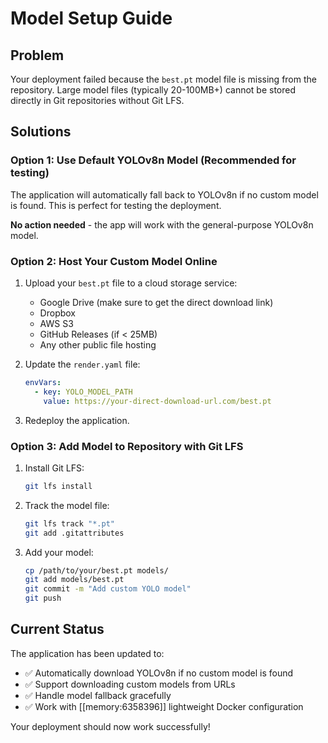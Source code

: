 # Model Setup Guide

## Problem

Your deployment failed because the `best.pt` model file is missing from the repository. Large model files (typically 20-100MB+) cannot be stored directly in Git repositories without Git LFS.

## Solutions

### Option 1: Use Default YOLOv8n Model (Recommended for testing)

The application will automatically fall back to YOLOv8n if no custom model is found. This is perfect for testing the deployment.

**No action needed** - the app will work with the general-purpose YOLOv8n model.

### Option 2: Host Your Custom Model Online

1. Upload your `best.pt` file to a cloud storage service:
   - Google Drive (make sure to get the direct download link)
   - Dropbox 
   - AWS S3
   - GitHub Releases (if < 25MB)
   - Any other public file hosting

2. Update the `render.yaml` file:
   ```yaml
   envVars:
     - key: YOLO_MODEL_PATH
       value: https://your-direct-download-url.com/best.pt
   ```

3. Redeploy the application.

### Option 3: Add Model to Repository with Git LFS

1. Install Git LFS:
   ```bash
   git lfs install
   ```

2. Track the model file:
   ```bash
   git lfs track "*.pt"
   git add .gitattributes
   ```

3. Add your model:
   ```bash
   cp /path/to/your/best.pt models/
   git add models/best.pt
   git commit -m "Add custom YOLO model"
   git push
   ```

## Current Status

The application has been updated to:
- ✅ Automatically download YOLOv8n if no custom model is found
- ✅ Support downloading custom models from URLs
- ✅ Handle model fallback gracefully
- ✅ Work with [[memory:6358396]] lightweight Docker configuration

Your deployment should now work successfully!
